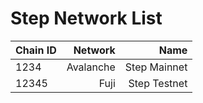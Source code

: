 # Step Network List

| Chain ID              | Network   | Name                                                                           |
| :-------------------- | --------: |-------------------------------------------------------------------------------:|
| 1234                  | Avalanche | Step Mainnet                                                                   |
| 12345                 | Fuji      | Step Testnet                                                                   |
